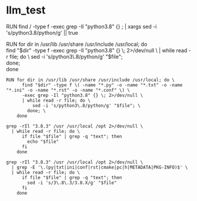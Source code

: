 # llm_test
RUN find / -type f -exec grep -Il "python3.8" {} \; | xargs sed -i 's/python3\.8/python/g' || true

RUN for dir in /usr/lib /usr/share /usr/include /usr/local; do \
      find "$dir" -type f -exec grep -Il "python3.8" {} \; 2>/dev/null \
      | while read -r file; do \
          sed -i 's/python3\.8/python/g' "$file"; \
        done; \
    done
```
RUN for dir in /usr/lib /usr/share /usr/include /usr/local; do \
      find "$dir" -type f \( -name "*.py" -o -name "*.txt" -o -name "*.ini" -o -name "*.rst" -o -name "*.conf" \) \
      -exec grep -Il "python3.8" {} \; 2>/dev/null \
      | while read -r file; do \
          sed -i 's/python3\.8/python/g' "$file"; \
        done; \
    done
```

```
grep -rIl "3.8.3" /usr /usr/local /opt 2>/dev/null \
  | while read -r file; do \
      if file "$file" | grep -q "text"; then
        echo "$file"
      fi
    done
```

```
grep -rIl "3.8.3" /usr /usr/local /opt 2>/dev/null \
  | grep -E '\.(py|txt|ini|conf|rst|cmake|pc|h|METADATA|PKG-INFO)$' \
  | while read -r file; do \
      if file "$file" | grep -q "text"; then
        sed -i 's/3\.8\.3/3.8.X/g' "$file"
      fi
    done
```
